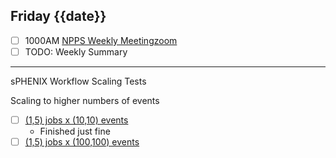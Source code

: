 ## Friday {{date}}

- [ ] 1000AM [NPPS Weekly Meeting](https://docs.google.com/document/d/1YfTyXPeXNQU4XUB28bvHJolgyBIJ2bfrd0u9Gd3WD70/edit)[zoom](https://bnl.zoomgov.com/j/16157150845?pwd=NXNqTi9ZWEFBKzYwRXQ5U3NXU1dBZz09)
- [ ] TODO: Weekly Summary

--------------------------------------------------------
sPHENIX Workflow Scaling Tests

Scaling to higher numbers of events

- [ ] [(1,5) jobs x (10,10) events](https://panda-doma.cern.ch/tasks/?jeditaskid=132014|132017|132003|132004|132015|132005)
	- Finished just fine
- [ ] [(1,5) jobs x (100,100) events](https://panda-doma.cern.ch/tasks/?taskname=user.jwebb2.sP22e-hfcharm_*)